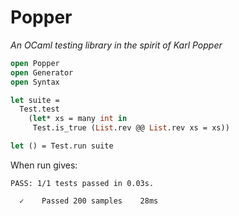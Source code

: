 # Popper

*An OCaml testing library in the spirit of Karl Popper*

```ocaml
open Popper
open Generator
open Syntax

let suite =
  Test.test
    (let* xs = many int in
     Test.is_true (List.rev @@ List.rev xs = xs))

let () = Test.run suite
```

When run gives:

```
PASS: 1/1 tests passed in 0.03s.

  ✓    Passed 200 samples    28ms
```
